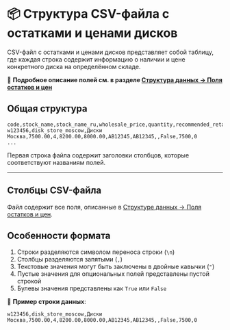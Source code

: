 # 📦 Структура CSV-файла с остатками и ценами дисков

CSV-файл с остатками и ценами дисков представляет собой таблицу, где каждая строка содержит информацию о наличии и цене конкретного диска на определённом складе.

📖 **Подробное описание полей см. в разделе [Структура данных → Поля остатков и цен](../data_structure.md#поля-остатков-и-цен)**

## Общая структура

```csv
code,stock_name,stock_name_ru,wholesale_price,quantity,recommended_retail_price,minimal_internet_price,provider_key,cae,year,sale,price,delivery_time
w123456,disk_store_moscow,Диски Москва,7500.00,4,8200.00,8000.00,AB12345,AB12345,,False,7500,0
...
```

Первая строка файла содержит заголовки столбцов, которые соответствуют названиям полей.

---

## Столбцы CSV-файла

Файл содержит все поля, описанные в [Структуре данных → Поля остатков и цен](../data_structure.md#поля-остатков-и-цен).

## Особенности формата

1. Строки разделяются символом переноса строки (`\n`)
2. Столбцы разделяются запятыми (`,`)
3. Текстовые значения могут быть заключены в двойные кавычки (`"`)
4. Пустые значения для опциональных полей представлены пустой строкой
5. Булевы значения представлены как `True` или `False`

📌 **Пример строки данных**:

```csv
w123456,disk_store_moscow,Диски Москва,7500.00,4,8200.00,8000.00,AB12345,AB12345,,False,7500,0
```
